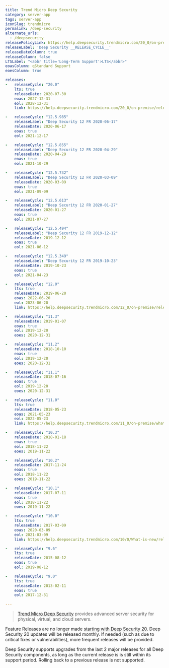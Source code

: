 ```yaml
---
title: Trend Micro Deep Security
category: server-app
tags: server-app
iconSlug: trendmicro
permalink: /deep-security
alternate_urls:
  - /deepsecurity
releasePolicyLink: https://help.deepsecurity.trendmicro.com/20_0/on-premise/dates-lts.html
releaseLabel: 'Deep Security __RELEASE_CYCLE__'
releaseDateColumn: true
releaseColumn: false
LTSLabel: "<abbr title='Long-Term Support'>LTS</abbr>"
eoasColumn: qStandard Support
eoesColumn: true

releases:
-   releaseCycle: "20.0"
    lts: true
    releaseDate: 2020-07-30
    eoas: 2027-12-31
    eol: 2028-12-31
    link: https://help.deepsecurity.trendmicro.com/20_0/on-premise/release-notes.html

-   releaseCycle: "12.5.985"
    releaseLabel: "Deep Security 12 FR 2020-06-17"
    releaseDate: 2020-06-17
    eoas: true
    eol: 2021-12-17

-   releaseCycle: "12.5.855"
    releaseLabel: "Deep Security 12 FR 2020-04-29"
    releaseDate: 2020-04-29
    eoas: true
    eol: 2021-10-29

-   releaseCycle: "12.5.732"
    releaseLabel: "Deep Security 12 FR 2020-03-09"
    releaseDate: 2020-03-09
    eoas: true
    eol: 2021-09-09

-   releaseCycle: "12.5.613"
    releaseLabel: "Deep Security 12 FR 2020-01-27"
    releaseDate: 2020-01-27
    eoas: true
    eol: 2021-07-27

-   releaseCycle: "12.5.494"
    releaseLabel: "Deep Security 12 FR 2019-12-12"
    releaseDate: 2019-12-12
    eoas: true
    eol: 2021-06-12

-   releaseCycle: "12.5.349"
    releaseLabel: "Deep Security 12 FR 2019-10-23"
    releaseDate: 2019-10-23
    eoas: true
    eol: 2021-04-23

-   releaseCycle: "12.0"
    lts: true
    releaseDate: 2019-06-20
    eoas: 2022-06-20
    eol: 2023-06-20
    link: https://help.deepsecurity.trendmicro.com/12_0/on-premise/release-notes.html

-   releaseCycle: "11.3"
    releaseDate: 2019-01-07
    eoas: true
    eol: 2019-12-20
    eoes: 2020-12-31

-   releaseCycle: "11.2"
    releaseDate: 2018-10-10
    eoas: true
    eol: 2019-12-20
    eoes: 2020-12-31

-   releaseCycle: "11.1"
    releaseDate: 2018-07-16
    eoas: true
    eol: 2019-12-20
    eoes: 2020-12-31

-   releaseCycle: "11.0"
    lts: true
    releaseDate: 2018-05-23
    eoas: 2021-05-23
    eol: 2022-05-23
    link: https://help.deepsecurity.trendmicro.com/11_0/on-premise/whats-new.html

-   releaseCycle: "10.3"
    releaseDate: 2018-01-18
    eoas: true
    eol: 2018-11-22
    eoes: 2019-11-22

-   releaseCycle: "10.2"
    releaseDate: 2017-11-24
    eoas: true
    eol: 2018-11-22
    eoes: 2019-11-22

-   releaseCycle: "10.1"
    releaseDate: 2017-07-11
    eoas: true
    eol: 2018-11-22
    eoes: 2019-11-22

-   releaseCycle: "10.0"
    lts: true
    releaseDate: 2017-03-09
    eoas: 2020-03-09
    eol: 2021-03-09
    link: https://help.deepsecurity.trendmicro.com/10/0/What-is-new/release_10_0.html

-   releaseCycle: "9.6"
    lts: true
    releaseDate: 2015-08-12
    eoas: true
    eol: 2019-08-12

-   releaseCycle: "9.0"
    lts: true
    releaseDate: 2013-02-11
    eoas: true
    eol: 2017-12-31

---
```


> [Trend Micro Deep Security](https://www.trendmicro.com/en_us/business/products/hybrid-cloud/deep-security.html)
> provides advanced server security for physical, virtual, and cloud servers.

Feature Releases are no longer made
[starting with Deep Security 20](https://help.deepsecurity.trendmicro.com/20_0/on-premise/release-lifecycle.html).
Deep Security 20 updates will be released monthly. If needed (such as due to critical fixes or vulnerabilities), 
more frequent releases will be provided.

Deep Security supports upgrades from the last 2 major releases for all Deep Security components,
as long as the current release is is still within its support period. Rolling back to a previous
release is not supported. 
